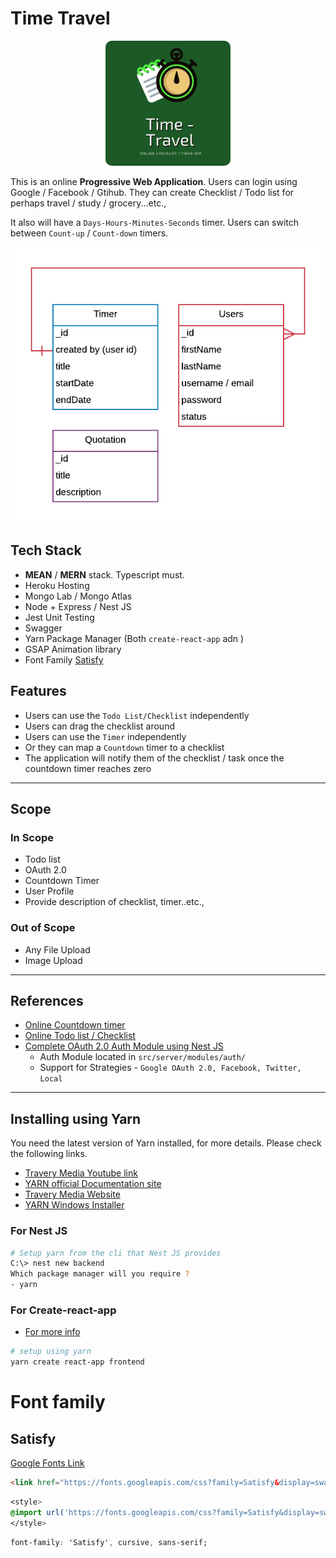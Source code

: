 # Time Travel

<div style="width:100; text-align:center">
    <img width="200px" height="200px" style="border-radius: 10px" src="./design/logo.png" title="time-travel-logo"></a>
</div>

This is an online **Progressive Web Application**. 
Users can login using Google / Facebook / Gtihub. They can create Checklist / Todo list for perhaps travel / study / grocery...etc.,

It also will have a `Days-Hours-Minutes-Seconds` timer. Users can switch between `Count-up` / `Count-down` timers.

![Time Travel Data Model v1.0](./design/data-model.png)


## Tech Stack

- **MEAN** / **MERN** stack. Typescript must.
- Heroku Hosting
- Mongo Lab / Mongo Atlas
- Node + Express / Nest JS
- Jest Unit Testing
- Swagger
- Yarn Package Manager (Both `create-react-app` adn )
- GSAP Animation library
- Font Family [Satisfy](https://fonts.google.com/?selection.family=Satisfy)

## Features

- Users can use the `Todo List/Checklist` independently
- Users can drag the checklist around
- Users can use the `Timer` independently
- Or they can map a `Countdown` timer to a checklist 
- The application will notify them of the checklist / task once the countdown timer reaches zero

---

## Scope

### In Scope

- Todo list
- OAuth 2.0
- Countdown Timer
- User Profile
- Provide description of checklist, timer..etc.,

### Out of Scope

- Any File Upload
- Image Upload

---

## References

- [Online Countdown timer](https://tech-card.herokuapp.com/admin/#/timer)
- [Online Todo list / Checklist](https://kanban-chi.appspot.com/dashboard/5722649325731840/d-5722649325731840)
- [Complete OAuth 2.0 Auth Module using Nest JS](https://github.com/bojidaryovchev/nest-angular/tree/master/)
    - Auth Module located in `src/server/modules/auth/`
    - Support for Strategies - `Google OAuth 2.0, Facebook, Twitter, Local`

---

## Installing using Yarn

You need the latest version of Yarn installed, for more details. Please check the following links.

- [Travery Media Youtube link](https://www.youtube.com/watch?v=g9_6KmiBISk)
- [YARN official Documentation site](https://yarnpkg.com/)
- [Travery Media Website](https://www.traversymedia.com/)
- [YARN Windows Installer](https://classic.yarnpkg.com/en/docs/install#windows-stable)

### For Nest JS

```bash
# Setup yarn from the cli that Nest JS provides
C:\> nest new backend
Which package manager will you require ?
- yarn
```

### For Create-react-app

- [For more info](https://create-react-app.dev/docs/getting-started/)

```bash
# setup using yarn
yarn create react-app frontend
```

# Font family

## Satisfy

[Google Fonts Link](https://fonts.google.com/?selection.family=Satisfy)

```html
<link href="https://fonts.googleapis.com/css?family=Satisfy&display=swap" rel="stylesheet">
```

```css
<style>
@import url('https://fonts.googleapis.com/css?family=Satisfy&display=swap');
</style>
```

```css
font-family: 'Satisfy', cursive, sans-serif;
```

